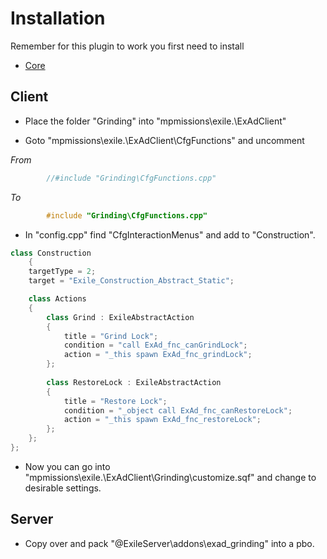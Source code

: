# Installation

Remember for this plugin to work you first need to install  
* [Core](https://github.com/Bjanski/ExAd/blob/Core/docs/core/installation.md)
  
## Client

* Place the folder "Grinding" into "mpmissions\exile.<MAP>\ExAdClient\"  

* Goto "mpmissions\exile.<MAP>\ExAdClient\CfgFunctions" and uncomment  

_From_  
```cpp  
        //#include "Grinding\CfgFunctions.cpp"	 
```  
_To_  
```cpp  
        #include "Grinding\CfgFunctions.cpp"	
```  

* In "config.cpp" find "CfgInteractionMenus" and add to "Construction".
```cpp
class Construction
	{
	targetType = 2;
	target = "Exile_Construction_Abstract_Static";

	class Actions 
	{
		class Grind : ExileAbstractAction
		{
			title = "Grind Lock";
			condition = "call ExAd_fnc_canGrindLock";
			action = "_this spawn ExAd_fnc_grindLock";
		};
		
		class RestoreLock : ExileAbstractAction
		{
			title = "Restore Lock";
			condition = "_object call ExAd_fnc_canRestoreLock";
			action = "_this spawn ExAd_fnc_restoreLock";
		};
	};
};
```
  
* Now you can go into "mpmissions\exile.<MAP>\ExAdClient\Grinding\customize.sqf" and change to desirable settings.
  
## Server 

* Copy over and pack "@ExileServer\addons\exad_grinding" into a pbo.